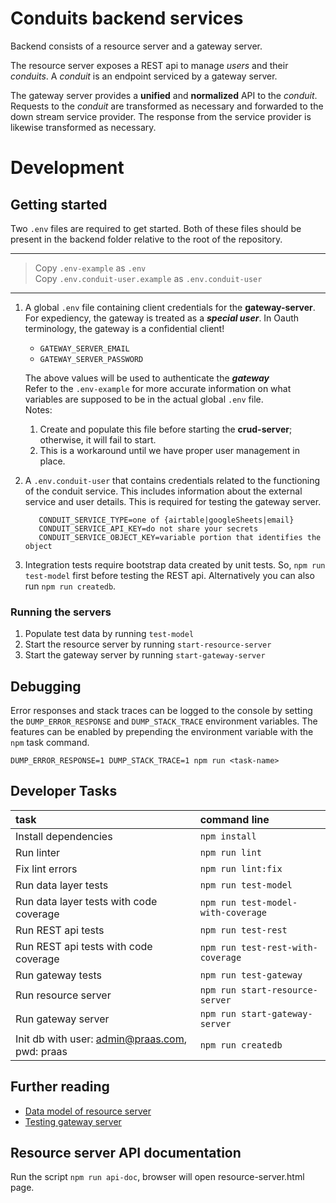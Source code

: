 # Conduits backend services

Backend consists of a resource server and a gateway server.

The resource server exposes a REST api to manage _users_ and their
_conduits_. A _conduit_ is an endpoint serviced by a gateway server.

The gateway server provides a **unified** and **normalized** API to the _conduit_.
Requests to the _conduit_ are transformed as necessary and forwarded to
the down stream service provider. The response from the service provider is likewise transformed as necessary.


# Development

## Getting started

Two `.env` files are required to get started. Both of these files should
be present in the backend folder relative to the root of the repository.

---

> Copy `.env-example` as `.env`<br>
> Copy `.env.conduit-user.example` as `.env.conduit-user`

---

1. A global `.env` file containing client credentials for the
   **gateway-server**. For expediency, the gateway is treated as a **_special user_**. In Oauth terminology, the gateway is a confidential client! 

   - `GATEWAY_SERVER_EMAIL`
   - `GATEWAY_SERVER_PASSWORD`

   The above values will be used to authenticate the **_gateway_**
   <br>
   Refer to the `.env-example` for more accurate information
   on what variables are supposed to be in the actual global
   `.env` file.
   <br>
   Notes:

   1. Create and populate this file before starting the
      **crud-server**; otherwise, it will fail to start.
   2. This is a workaround until we have proper user
      management in place.

2. A `.env.conduit-user` that contains credentials related to
   the functioning of the conduit service. This includes
   information about the external service and user details.
   This is required for testing the gateway server.
   ```code
      CONDUIT_SERVICE_TYPE=one of {airtable|googleSheets|email}
      CONDUIT_SERVICE_API_KEY=do not share your secrets
      CONDUIT_SERVICE_OBJECT_KEY=variable portion that identifies the object
   ```
3. Integration tests require bootstrap data created by unit tests. So,
   `npm run test-model` first before testing the REST api. Alternatively
   you can also run `npm run createdb`.

### Running the servers

1. Populate test data by running `test-model`
2. Start the resource server by running `start-resource-server`
3. Start the gateway server by running `start-gateway-server`

## Debugging

Error responses and stack traces can be logged to the console by setting
the `DUMP_ERROR_RESPONSE` and `DUMP_STACK_TRACE` environment variables.
The features can be enabled by prepending the environment variable with
the `npm` task command.

`DUMP_ERROR_RESPONSE=1 DUMP_STACK_TRACE=1 npm run <task-name>`

## Developer Tasks

| task                                           | command line                       |
| :--------------------------------------------- | :--------------------------------- |
| Install dependencies                           | `npm install`                      |
| Run linter                                     | `npm run lint`                     |
| Fix lint errors                                | `npm run lint:fix`                 |
| Run data layer tests                           | `npm run test-model`               |
| Run data layer tests with code coverage        | `npm run test-model-with-coverage` |
| Run REST api tests                             | `npm run test-rest`                |
| Run REST api tests with code coverage          | `npm run test-rest-with-coverage`  |
| Run gateway tests                              | `npm run test-gateway`             |
| Run resource server                            | `npm run start-resource-server`    |
| Run gateway server                             | `npm run start-gateway-server`     |
| Init db with user: admin@praas.com, pwd: praas | `npm run createdb`                 |

## Further reading

- [Data model of resource server](crud-server/README.md)
- [Testing gateway server](gateway-server/README.md)

## Resource server API documentation

Run the script `npm run api-doc`, browser will open resource-server.html page.